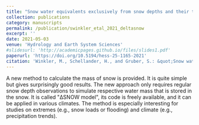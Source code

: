 ```yaml
---
title: "Snow water equivalents exclusively from snow depths and their temporal changes: the Δsnow model"
collection: publications
category: manuscripts
permalink: /publication/swinkler_etal_2021_deltasnow
excerpt: ''
date: 2021-05-03
venue: 'Hydrology and Earth System Sciences'
#slidesurl: 'http://academicpages.github.io/files/slides1.pdf'
paperurl: 'https://doi.org/10.5194/hess-25-1165-2021'
citation: 'Winkler, M., Schellander, H., and Gruber, S.: &quot;Snow water equivalents exclusively from snow depths and their temporal changes: the Δsnow model.&quot; <i>Hydrol. Earth Syst. Sci., 25, 1165–1187, 2021</i>.'
---
```


A new method to calculate the mass of snow is provided. It is quite simple but gives surprisingly good results. The new approach only requires regular snow depth observations to simulate respective water mass that is stored in the snow. It is called "ΔSNOW model", its code is freely available, and it can be applied in various climates. The method is especially interesting for studies on extremes (e.g., snow loads or flooding) and climate (e.g., precipitation trends).